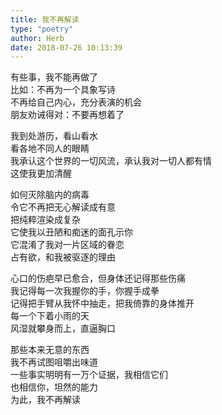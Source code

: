 ```yaml
---  
title: 我不再解读  
type: "poetry"  
author: Herb  
date: 2018-07-26 10:13:39  
---  
```

有些事，我不能再做了  
比如：不再为一个具象写诗  
不再给自己内心，充分表演的机会  
朋友劝诫得对：不要再想着了  

我到处游历，看山看水  
看各地不同人的眼睛  
我承认这个世界的一切风流，承认我对一切人都有情  
这使我更加清醒  

如何灭除脑内的病毒  
令它不再把无心解读成有意  
把纯粹渲染成复杂  
它使我以丑陋和痴迷的面孔示你  
它混淆了我对一片区域的眷恋  
占有欲，和我被驱逐的理由  

心口的伤疤早已愈合，但身体还记得那些伤痛  
我记得每一次我握你的手，你握手成拳  
记得把手臂从我怀中抽走，把我倚靠的身体推开  
每一个下着小雨的天  
风湿就攀身而上，直逼胸口  

那些本来无意的东西  
我不再试图咀嚼出味道  
一些事实明明有一万个证据，我相信它们  
也相信你，坦然的能力  
为此，我不再解读